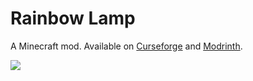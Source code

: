 # Rainbow Lamp
A Minecraft mod. Available on [Curseforge](https://www.curseforge.com/minecraft/mc-mods/rainbow-lamp) and [Modrinth](https://modrinth.com/mod/rainbow-lamp).

![](https://i.imgur.com/FBRikAZ.png)
